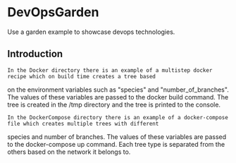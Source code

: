 # DevOpsGarden
Use a garden example to showcase devops technologies.


## Introduction 
    In the Docker directory there is an example of a multistep docker recipe which on build time creates a tree based 
on the environment variables such as "species" and "number_of_branches". The values of these variables are passed
to the docker build command. The tree is created in the /tmp directory and the tree is printed to the console.

    In the DockerCompose directory there is an example of a docker-compose file which creates multiple trees with different
species and number of branches. The values of these variables are passed to the docker-compose up command. 
Each tree type is separated from the others based on the network it belongs to.